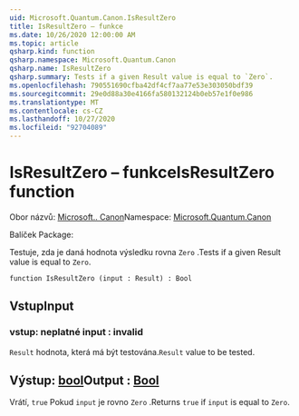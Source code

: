 ```yaml
---
uid: Microsoft.Quantum.Canon.IsResultZero
title: IsResultZero – funkce
ms.date: 10/26/2020 12:00:00 AM
ms.topic: article
qsharp.kind: function
qsharp.namespace: Microsoft.Quantum.Canon
qsharp.name: IsResultZero
qsharp.summary: Tests if a given Result value is equal to `Zero`.
ms.openlocfilehash: 790551690cfba42df4cf7aa77e53e303050bdf39
ms.sourcegitcommit: 29e0d88a30e4166fa580132124b0eb57e1f0e986
ms.translationtype: MT
ms.contentlocale: cs-CZ
ms.lasthandoff: 10/27/2020
ms.locfileid: "92704089"
---
```

# <a name="isresultzero-function"></a><span data-ttu-id="4b50d-102">IsResultZero – funkce</span><span class="sxs-lookup"><span data-stu-id="4b50d-102">IsResultZero function</span></span>

<span data-ttu-id="4b50d-103">Obor názvů: [Microsoft.. Canon](xref:Microsoft.Quantum.Canon)</span><span class="sxs-lookup"><span data-stu-id="4b50d-103">Namespace: [Microsoft.Quantum.Canon](xref:Microsoft.Quantum.Canon)</span></span>

<span data-ttu-id="4b50d-104">Balíček [](https://nuget.org/packages/)</span><span class="sxs-lookup"><span data-stu-id="4b50d-104">Package: [](https://nuget.org/packages/)</span></span>


<span data-ttu-id="4b50d-105">Testuje, zda je daná hodnota výsledku rovna `Zero` .</span><span class="sxs-lookup"><span data-stu-id="4b50d-105">Tests if a given Result value is equal to `Zero`.</span></span>

```qsharp
function IsResultZero (input : Result) : Bool
```


## <a name="input"></a><span data-ttu-id="4b50d-106">Vstup</span><span class="sxs-lookup"><span data-stu-id="4b50d-106">Input</span></span>

### <a name="input--__invalidresult__"></a><span data-ttu-id="4b50d-107">vstup: __neplatné <Result>__</span><span class="sxs-lookup"><span data-stu-id="4b50d-107">input : __invalid<Result>__</span></span>

<span data-ttu-id="4b50d-108">`Result` hodnota, která má být testována.</span><span class="sxs-lookup"><span data-stu-id="4b50d-108">`Result` value to be tested.</span></span>



## <a name="output--bool"></a><span data-ttu-id="4b50d-109">Výstup: [bool](xref:microsoft.quantum.lang-ref.bool)</span><span class="sxs-lookup"><span data-stu-id="4b50d-109">Output : [Bool](xref:microsoft.quantum.lang-ref.bool)</span></span>

<span data-ttu-id="4b50d-110">Vrátí, `true` Pokud `input` je rovno `Zero` .</span><span class="sxs-lookup"><span data-stu-id="4b50d-110">Returns `true` if `input` is equal to `Zero`.</span></span>